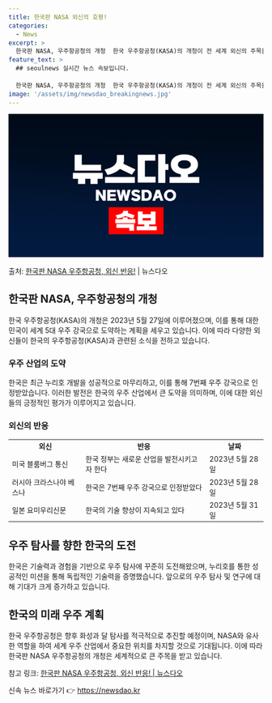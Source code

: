 ```yaml
---
title: 한국판 NASA 외신의 호평!
categories:
  - News
excerpt: >
  한국판 NASA, 우주항공청의 개청  한국 우주항공청(KASA)의 개청이 전 세계 외신의 주목을 받고 있습니…
feature_text: >
  ## seoulnews 실시간 뉴스 속보입니다.

  한국판 NASA, 우주항공청의 개청  한국 우주항공청(KASA)의 개청이 전 세계 외신의 주목을 받고 있습니…
image: '/assets/img/newsdao_breakingnews.jpg'
---
```


![뉴스다오 속보](/assets/img/newsdao_breakingnews.jpg)

<p>출처: <a href="https://newsdao.kr/4562" rel="dofollow">한국판 NASA 우주항공청, 외신 반응!</a> | 뉴스다오</p>

<h2 data-ke-size="size26">한국판 NASA, 우주항공청의 개청</h2>
<p data-ke-size="size16">한국 우주항공청(KASA)의 개청은 2023년 5월 27일에 이루어졌으며, 이를 통해 대한민국이 세계 5대 우주 강국으로 도약하는 계획을 세우고 있습니다. 이에 따라 다양한 외신들이 한국의 우주항공청(KASA)과 관련된 소식을 전하고 있습니다.</p>

<h3>우주 산업의 도약</h3>
<p data-ke-size="size16">한국은 최근 누리호 개발을 성공적으로 마무리하고, 이를 통해 7번째 우주 강국으로 인정받았습니다. 이러한 발전은 한국의 우주 산업에서 큰 도약을 의미하며, 이에 대한 외신들의 긍정적인 평가가 이루어지고 있습니다.</p>

<h3>외신의 반응</h3>
<table>
    <tr>
        <td style="text-align: center; height: 17px;"><b>외신</b></td>
        <td style="text-align: center; height: 17px;"><b>반응</b></td>
        <td style="text-align: center; height: 17px;"><b>날짜</b></td>
    </tr>
    <tr>
        <td>미국 블룸버그 통신</td>
        <td>한국 정부는 새로운 산업을 발전시키고자 한다</td>
        <td>2023년 5월 28일</td>
    </tr>
    <tr>
        <td>러시아 크라스나야 베스나</td>
        <td>한국은 7번째 우주 강국으로 인정받았다</td>
        <td>2023년 5월 28일</td>
    </tr>
    <tr>
        <td>일본 요미우리신문</td>
        <td>한국의 기술 향상이 지속되고 있다</td>
        <td>2023년 5월 31일</td>
    </tr>
</table>

<h2 data-ke-size="size26">우주 탐사를 향한 한국의 도전</h2>
<p data-ke-size="size16">한국은 기술력과 경험을 기반으로 우주 탐사에 꾸준히 도전해왔으며, 누리호를 통한 성공적인 미션을 통해 독립적인 기술력을 증명했습니다. 앞으로의 우주 탐사 및 연구에 대해 기대가 크게 증가하고 있습니다.</p>

<h2 data-ke-size="size26">한국의 미래 우주 계획</h2>
<p data-ke-size="size16">한국 우주항공청은 향후 화성과 달 탐사를 적극적으로 추진할 예정이며, NASA와 유사한 역할을 하여 세계 우주 산업에서 중요한 위치를 차지할 것으로 기대됩니다. 이에 따라 한국판 NASA 우주항공청의 개청은 세계적으로 큰 주목을 받고 있습니다.</p>

참고 링크: <a href="https://newsdao.kr/4562">한국판 NASA 우주항공청, 외신 반응! | 뉴스다오</a> 

신속 뉴스 바로가기 👉 <a href="https://newsdao.kr" rel="dofollow">https://newsdao.kr</a>


